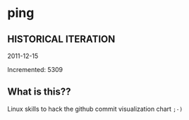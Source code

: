 # ping

## HISTORICAL ITERATION
2011-12-15

Incremented: 5309

## What is this?? 
Linux skills to hack the github commit visualization chart `;-)`
